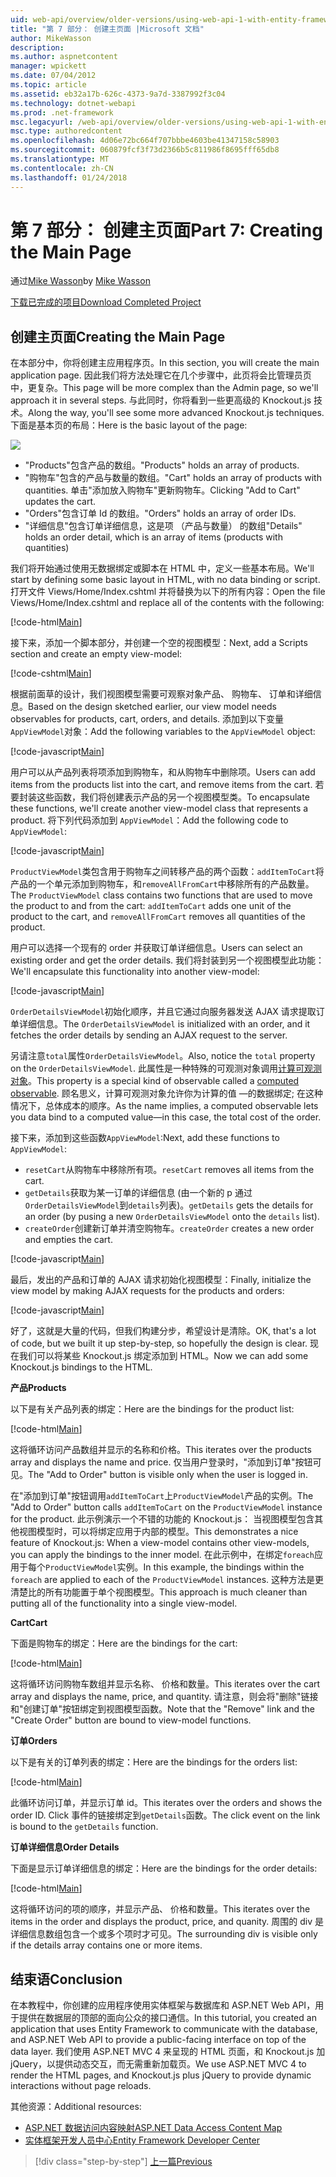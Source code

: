 ```yaml
---
uid: web-api/overview/older-versions/using-web-api-1-with-entity-framework-5/using-web-api-with-entity-framework-part-7
title: "第 7 部分： 创建主页面 |Microsoft 文档"
author: MikeWasson
description: 
ms.author: aspnetcontent
manager: wpickett
ms.date: 07/04/2012
ms.topic: article
ms.assetid: eb32a17b-626c-4373-9a7d-3387992f3c04
ms.technology: dotnet-webapi
ms.prod: .net-framework
msc.legacyurl: /web-api/overview/older-versions/using-web-api-1-with-entity-framework-5/using-web-api-with-entity-framework-part-7
msc.type: authoredcontent
ms.openlocfilehash: 4d06e72bc664f707bbbe4603be41347158c58903
ms.sourcegitcommit: 060879fcf3f73d2366b5c811986f8695fff65db8
ms.translationtype: MT
ms.contentlocale: zh-CN
ms.lasthandoff: 01/24/2018
---
```

<a name="part-7-creating-the-main-page"></a><span data-ttu-id="3d077-102">第 7 部分： 创建主页面</span><span class="sxs-lookup"><span data-stu-id="3d077-102">Part 7: Creating the Main Page</span></span>
====================
<span data-ttu-id="3d077-103">通过[Mike Wasson](https://github.com/MikeWasson)</span><span class="sxs-lookup"><span data-stu-id="3d077-103">by [Mike Wasson](https://github.com/MikeWasson)</span></span>

[<span data-ttu-id="3d077-104">下载已完成的项目</span><span class="sxs-lookup"><span data-stu-id="3d077-104">Download Completed Project</span></span>](http://code.msdn.microsoft.com/ASP-NET-Web-API-with-afa30545)

## <a name="creating-the-main-page"></a><span data-ttu-id="3d077-105">创建主页面</span><span class="sxs-lookup"><span data-stu-id="3d077-105">Creating the Main Page</span></span>

<span data-ttu-id="3d077-106">在本部分中，你将创建主应用程序页。</span><span class="sxs-lookup"><span data-stu-id="3d077-106">In this section, you will create the main application page.</span></span> <span data-ttu-id="3d077-107">因此我们将方法处理它在几个步骤中，此页将会比管理员页中，更复杂。</span><span class="sxs-lookup"><span data-stu-id="3d077-107">This page will be more complex than the Admin page, so we'll approach it in several steps.</span></span> <span data-ttu-id="3d077-108">与此同时，你将看到一些更高级的 Knockout.js 技术。</span><span class="sxs-lookup"><span data-stu-id="3d077-108">Along the way, you'll see some more advanced Knockout.js techniques.</span></span> <span data-ttu-id="3d077-109">下面是基本页的布局：</span><span class="sxs-lookup"><span data-stu-id="3d077-109">Here is the basic layout of the page:</span></span>

![](using-web-api-with-entity-framework-part-7/_static/image1.png)

- <span data-ttu-id="3d077-110">"Products"包含产品的数组。</span><span class="sxs-lookup"><span data-stu-id="3d077-110">"Products" holds an array of products.</span></span>
- <span data-ttu-id="3d077-111">"购物车"包含的产品与数量的数组。</span><span class="sxs-lookup"><span data-stu-id="3d077-111">"Cart" holds an array of products with quantities.</span></span> <span data-ttu-id="3d077-112">单击"添加放入购物车"更新购物车。</span><span class="sxs-lookup"><span data-stu-id="3d077-112">Clicking "Add to Cart" updates the cart.</span></span>
- <span data-ttu-id="3d077-113">"Orders"包含订单 Id 的数组。</span><span class="sxs-lookup"><span data-stu-id="3d077-113">"Orders" holds an array of order IDs.</span></span>
- <span data-ttu-id="3d077-114">"详细信息"包含订单详细信息，这是项 （产品与数量） 的数组</span><span class="sxs-lookup"><span data-stu-id="3d077-114">"Details" holds an order detail, which is an array of items (products with quantities)</span></span>

<span data-ttu-id="3d077-115">我们将开始通过使用无数据绑定或脚本在 HTML 中，定义一些基本布局。</span><span class="sxs-lookup"><span data-stu-id="3d077-115">We'll start by defining some basic layout in HTML, with no data binding or script.</span></span> <span data-ttu-id="3d077-116">打开文件 Views/Home/Index.cshtml 并将替换为以下的所有内容：</span><span class="sxs-lookup"><span data-stu-id="3d077-116">Open the file Views/Home/Index.cshtml and replace all of the contents with the following:</span></span>

[!code-html[Main](using-web-api-with-entity-framework-part-7/samples/sample1.html)]

<span data-ttu-id="3d077-117">接下来，添加一个脚本部分，并创建一个空的视图模型：</span><span class="sxs-lookup"><span data-stu-id="3d077-117">Next, add a Scripts section and create an empty view-model:</span></span>

[!code-cshtml[Main](using-web-api-with-entity-framework-part-7/samples/sample2.cshtml)]

<span data-ttu-id="3d077-118">根据前面草的设计，我们视图模型需要可观察对象产品、 购物车、 订单和详细信息。</span><span class="sxs-lookup"><span data-stu-id="3d077-118">Based on the design sketched earlier, our view model needs observables for products, cart, orders, and details.</span></span> <span data-ttu-id="3d077-119">添加到以下变量`AppViewModel`对象：</span><span class="sxs-lookup"><span data-stu-id="3d077-119">Add the following variables to the `AppViewModel` object:</span></span>

[!code-javascript[Main](using-web-api-with-entity-framework-part-7/samples/sample3.js)]

<span data-ttu-id="3d077-120">用户可以从产品列表将项添加到购物车，和从购物车中删除项。</span><span class="sxs-lookup"><span data-stu-id="3d077-120">Users can add items from the products list into the cart, and remove items from the cart.</span></span> <span data-ttu-id="3d077-121">若要封装这些函数，我们将创建表示产品的另一个视图模型类。</span><span class="sxs-lookup"><span data-stu-id="3d077-121">To encapsulate these functions, we'll create another view-model class that represents a product.</span></span> <span data-ttu-id="3d077-122">将下列代码添加到 `AppViewModel`：</span><span class="sxs-lookup"><span data-stu-id="3d077-122">Add the following code to `AppViewModel`:</span></span>

[!code-javascript[Main](using-web-api-with-entity-framework-part-7/samples/sample4.js?highlight=4)]

<span data-ttu-id="3d077-123">`ProductViewModel`类包含用于购物车之间转移产品的两个函数：`addItemToCart`将产品的一个单元添加到购物车，和`removeAllFromCart`中移除所有的产品数量。</span><span class="sxs-lookup"><span data-stu-id="3d077-123">The `ProductViewModel` class contains two functions that are used to move the product to and from the cart: `addItemToCart` adds one unit of the product to the cart, and `removeAllFromCart` removes all quantities of the product.</span></span>

<span data-ttu-id="3d077-124">用户可以选择一个现有的 order 并获取订单详细信息。</span><span class="sxs-lookup"><span data-stu-id="3d077-124">Users can select an existing order and get the order details.</span></span> <span data-ttu-id="3d077-125">我们将封装到另一个视图模型此功能：</span><span class="sxs-lookup"><span data-stu-id="3d077-125">We'll encapsulate this functionality into another view-model:</span></span>

[!code-javascript[Main](using-web-api-with-entity-framework-part-7/samples/sample5.js?highlight=4)]

<span data-ttu-id="3d077-126">`OrderDetailsViewModel`初始化顺序，并且它通过向服务器发送 AJAX 请求提取订单详细信息。</span><span class="sxs-lookup"><span data-stu-id="3d077-126">The `OrderDetailsViewModel` is initialized with an order, and it fetches the order details by sending an AJAX request to the server.</span></span>

<span data-ttu-id="3d077-127">另请注意`total`属性`OrderDetailsViewModel`。</span><span class="sxs-lookup"><span data-stu-id="3d077-127">Also, notice the `total` property on the `OrderDetailsViewModel`.</span></span> <span data-ttu-id="3d077-128">此属性是一种特殊的可观测对象调用[计算可观测对象](http://knockoutjs.com/documentation/computedObservables.html)。</span><span class="sxs-lookup"><span data-stu-id="3d077-128">This property is a special kind of observable called a [computed observable](http://knockoutjs.com/documentation/computedObservables.html).</span></span> <span data-ttu-id="3d077-129">顾名思义，计算可观测对象允许你为计算的值 &#8212;的数据绑定; 在这种情况下，总体成本的顺序。</span><span class="sxs-lookup"><span data-stu-id="3d077-129">As the name implies, a computed observable lets you data bind to a computed value&#8212;in this case, the total cost of the order.</span></span>

<span data-ttu-id="3d077-130">接下来，添加到这些函数`AppViewModel`:</span><span class="sxs-lookup"><span data-stu-id="3d077-130">Next, add these functions to `AppViewModel`:</span></span>

- <span data-ttu-id="3d077-131">`resetCart`从购物车中移除所有项。</span><span class="sxs-lookup"><span data-stu-id="3d077-131">`resetCart` removes all items from the cart.</span></span>
- <span data-ttu-id="3d077-132">`getDetails`获取为某一订单的详细信息 (由一个新的 p 通过`OrderDetailsViewModel`到`details`列表)。</span><span class="sxs-lookup"><span data-stu-id="3d077-132">`getDetails` gets the details for an order (by pusing a new `OrderDetailsViewModel` onto the `details` list).</span></span>
- <span data-ttu-id="3d077-133">`createOrder`创建新订单并清空购物车。</span><span class="sxs-lookup"><span data-stu-id="3d077-133">`createOrder` creates a new order and empties the cart.</span></span>


[!code-javascript[Main](using-web-api-with-entity-framework-part-7/samples/sample6.js?highlight=4)]

<span data-ttu-id="3d077-134">最后，发出的产品和订单的 AJAX 请求初始化视图模型：</span><span class="sxs-lookup"><span data-stu-id="3d077-134">Finally, initialize the view model by making AJAX requests for the products and orders:</span></span>

[!code-javascript[Main](using-web-api-with-entity-framework-part-7/samples/sample7.js)]

<span data-ttu-id="3d077-135">好了，这就是大量的代码，但我们构建分步，希望设计是清除。</span><span class="sxs-lookup"><span data-stu-id="3d077-135">OK, that's a lot of code, but we built it up step-by-step, so hopefully the design is clear.</span></span> <span data-ttu-id="3d077-136">现在我们可以将某些 Knockout.js 绑定添加到 HTML。</span><span class="sxs-lookup"><span data-stu-id="3d077-136">Now we can add some Knockout.js bindings to the HTML.</span></span>

<span data-ttu-id="3d077-137">**产品**</span><span class="sxs-lookup"><span data-stu-id="3d077-137">**Products**</span></span>

<span data-ttu-id="3d077-138">以下是有关产品列表的绑定：</span><span class="sxs-lookup"><span data-stu-id="3d077-138">Here are the bindings for the product list:</span></span>

[!code-html[Main](using-web-api-with-entity-framework-part-7/samples/sample8.html)]

<span data-ttu-id="3d077-139">这将循环访问产品数组并显示的名称和价格。</span><span class="sxs-lookup"><span data-stu-id="3d077-139">This iterates over the products array and displays the name and price.</span></span> <span data-ttu-id="3d077-140">仅当用户登录时，"添加到订单"按钮可见。</span><span class="sxs-lookup"><span data-stu-id="3d077-140">The "Add to Order" button is visible only when the user is logged in.</span></span>

<span data-ttu-id="3d077-141">在"添加到订单"按钮调用`addItemToCart`上`ProductViewModel`产品的实例。</span><span class="sxs-lookup"><span data-stu-id="3d077-141">The "Add to Order" button calls `addItemToCart` on the `ProductViewModel` instance for the product.</span></span> <span data-ttu-id="3d077-142">此示例演示一个不错的功能的 Knockout.js： 当视图模型包含其他视图模型时，可以将绑定应用于内部的模型。</span><span class="sxs-lookup"><span data-stu-id="3d077-142">This demonstrates a nice feature of Knockout.js: When a view-model contains other view-models, you can apply the bindings to the inner model.</span></span> <span data-ttu-id="3d077-143">在此示例中，在绑定`foreach`应用于每个`ProductViewModel`实例。</span><span class="sxs-lookup"><span data-stu-id="3d077-143">In this example, the bindings within the `foreach` are applied to each of the `ProductViewModel` instances.</span></span> <span data-ttu-id="3d077-144">这种方法是更清楚比的所有功能置于单个视图模型。</span><span class="sxs-lookup"><span data-stu-id="3d077-144">This approach is much cleaner than putting all of the functionality into a single view-model.</span></span>

<span data-ttu-id="3d077-145">**Cart**</span><span class="sxs-lookup"><span data-stu-id="3d077-145">**Cart**</span></span>

<span data-ttu-id="3d077-146">下面是购物车的绑定：</span><span class="sxs-lookup"><span data-stu-id="3d077-146">Here are the bindings for the cart:</span></span>

[!code-html[Main](using-web-api-with-entity-framework-part-7/samples/sample9.html)]

<span data-ttu-id="3d077-147">这将循环访问购物车数组并显示名称、 价格和数量。</span><span class="sxs-lookup"><span data-stu-id="3d077-147">This iterates over the cart array and displays the name, price, and quantity.</span></span> <span data-ttu-id="3d077-148">请注意，则会将"删除"链接和"创建订单"按钮绑定到视图模型函数。</span><span class="sxs-lookup"><span data-stu-id="3d077-148">Note that the "Remove" link and the "Create Order" button are bound to view-model functions.</span></span>

<span data-ttu-id="3d077-149">**订单**</span><span class="sxs-lookup"><span data-stu-id="3d077-149">**Orders**</span></span>

<span data-ttu-id="3d077-150">以下是有关的订单列表的绑定：</span><span class="sxs-lookup"><span data-stu-id="3d077-150">Here are the bindings for the orders list:</span></span>

[!code-html[Main](using-web-api-with-entity-framework-part-7/samples/sample10.html)]

<span data-ttu-id="3d077-151">此循环访问订单，并显示订单 id。</span><span class="sxs-lookup"><span data-stu-id="3d077-151">This iterates over the orders and shows the order ID.</span></span> <span data-ttu-id="3d077-152">Click 事件的链接绑定到`getDetails`函数。</span><span class="sxs-lookup"><span data-stu-id="3d077-152">The click event on the link is bound to the `getDetails` function.</span></span>

<span data-ttu-id="3d077-153">**订单详细信息**</span><span class="sxs-lookup"><span data-stu-id="3d077-153">**Order Details**</span></span>

<span data-ttu-id="3d077-154">下面是显示订单详细信息的绑定：</span><span class="sxs-lookup"><span data-stu-id="3d077-154">Here are the bindings for the order details:</span></span>

[!code-html[Main](using-web-api-with-entity-framework-part-7/samples/sample11.html)]

<span data-ttu-id="3d077-155">这将循环访问的项的顺序，并显示产品、 价格和数量。</span><span class="sxs-lookup"><span data-stu-id="3d077-155">This iterates over the items in the order and displays the product, price, and quanity.</span></span> <span data-ttu-id="3d077-156">周围的 div 是详细信息数组包含一个或多个项时才可见。</span><span class="sxs-lookup"><span data-stu-id="3d077-156">The surrounding div is visible only if the details array contains one or more items.</span></span>

## <a name="conclusion"></a><span data-ttu-id="3d077-157">结束语</span><span class="sxs-lookup"><span data-stu-id="3d077-157">Conclusion</span></span>

<span data-ttu-id="3d077-158">在本教程中，你创建的应用程序使用实体框架与数据库和 ASP.NET Web API，用于提供在数据层的顶部的面向公众的接口通信。</span><span class="sxs-lookup"><span data-stu-id="3d077-158">In this tutorial, you created an application that uses Entity Framework to communicate with the database, and ASP.NET Web API to provide a public-facing interface on top of the data layer.</span></span> <span data-ttu-id="3d077-159">我们使用 ASP.NET MVC 4 来呈现的 HTML 页面，和 Knockout.js 加 jQuery，以提供动态交互，而无需重新加载页。</span><span class="sxs-lookup"><span data-stu-id="3d077-159">We use ASP.NET MVC 4 to render the HTML pages, and Knockout.js plus jQuery to provide dynamic interactions without page reloads.</span></span>

<span data-ttu-id="3d077-160">其他资源：</span><span class="sxs-lookup"><span data-stu-id="3d077-160">Additional resources:</span></span>

- [<span data-ttu-id="3d077-161">ASP.NET 数据访问内容映射</span><span class="sxs-lookup"><span data-stu-id="3d077-161">ASP.NET Data Access Content Map</span></span>](https://msdn.microsoft.com/library/6759sth4.aspx)
- [<span data-ttu-id="3d077-162">实体框架开发人员中心</span><span class="sxs-lookup"><span data-stu-id="3d077-162">Entity Framework Developer Center</span></span>](https://msdn.microsoft.com/data/ef)

>[!div class="step-by-step"]
[<span data-ttu-id="3d077-163">上一篇</span><span class="sxs-lookup"><span data-stu-id="3d077-163">Previous</span></span>](using-web-api-with-entity-framework-part-6.md)
